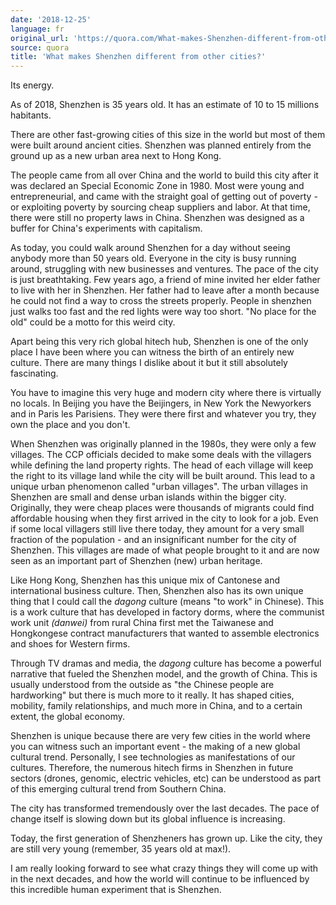 ```yaml
---
date: '2018-12-25'
language: fr
original_url: 'https://quora.com/What-makes-Shenzhen-different-from-other-cities/answer/Clément-Renaud'
source: quora
title: 'What makes Shenzhen different from other cities?'
---
```


Its energy.

As of 2018, Shenzhen is 35 years old. It has an estimate of 10 to 15
millions habitants.

There are other fast-growing cities of this size in the world but most
of them were built around ancient cities. Shenzhen was planned entirely
from the ground up as a new urban area next to Hong Kong.

The people came from all over China and the world to build this city
after it was declared an Special Economic Zone in 1980. Most were young
and entrepreneurial, and came with the straight goal of getting out of
poverty - or exploiting poverty by sourcing cheap suppliers and labor.
At that time, there were still no property laws in China. Shenzhen was
designed as a buffer for China\'s experiments with capitalism.

As today, you could walk around Shenzhen for a day without seeing
anybody more than 50 years old. Everyone in the city is busy running
around, struggling with new businesses and ventures. The pace of the
city is just breathtaking. Few years ago, a friend of mine invited her
elder father to live with her in Shenzhen. Her father had to leave after
a month because he could not find a way to cross the streets properly.
People in shenzhen just walks too fast and the red lights were way too
short. "No place for the old" could be a motto for this weird city.

Apart being this very rich global hitech hub, Shenzhen is one of the
only place I have been where you can witness the birth of an entirely
new culture. There are many things I dislike about it but it still
absolutely fascinating.

You have to imagine this very huge and modern city where there is
virtually no locals. In Beijing you have the Beijingers, in New York the
Newyorkers and in Paris les Parisiens. They were there first and
whatever you try, they own the place and you don\'t.

When Shenzhen was originally planned in the 1980s, they were only a few
villages. The CCP officials decided to make some deals with the
villagers while defining the land property rights. The head of each
village will keep the right to its village land while the city will be
built around. This lead to a unique urban phenomenon called "urban
villages". The urban villages in Shenzhen are small and dense urban
islands within the bigger city. Originally, they were cheap places were
thousands of migrants could find affordable housing when they first
arrived in the city to look for a job. Even if some local villagers
still live there today, they amount for a very small fraction of the
population - and an insignificant number for the city of Shenzhen. This
villages are made of what people brought to it and are now seen as an
important part of Shenzhen (new) urban heritage.

Like Hong Kong, Shenzhen has this unique mix of Cantonese and
international business culture. Then, Shenzhen also has its own unique
thing that I could call the *dagong* culture (means "to work" in
Chinese). This is a work culture that has developed in factory dorms,
where the communist work unit *(danwei)* from rural China first met the
Taiwanese and Hongkongese contract manufacturers that wanted to assemble
electronics and shoes for Western firms.

Through TV dramas and media, the *dagong* culture has become a powerful
narrative that fueled the Shenzhen model, and the growth of China. This
is usually understood from the outside as "the Chinese people are
hardworking" but there is much more to it really. It has shaped cities,
mobility, family relationships, and much more in China, and to a certain
extent, the global economy.

Shenzhen is unique because there are very few cities in the world where
you can witness such an important event - the making of a new global
cultural trend. Personally, I see technologies as manifestations of our
cultures. Therefore, the numerous hitech firms in Shenzhen in future
sectors (drones, genomic, electric vehicles, etc) can be understood as
part of this emerging cultural trend from Southern China.

The city has transformed tremendously over the last decades. The pace of
change itself is slowing down but its global influence is increasing.

Today, the first generation of Shenzheners has grown up. Like the city,
they are still very young (remember, 35 years old at max!).

I am really looking forward to see what crazy things they will come up
with in the next decades, and how the world will continue to be
influenced by this incredible human experiment that is Shenzhen.
